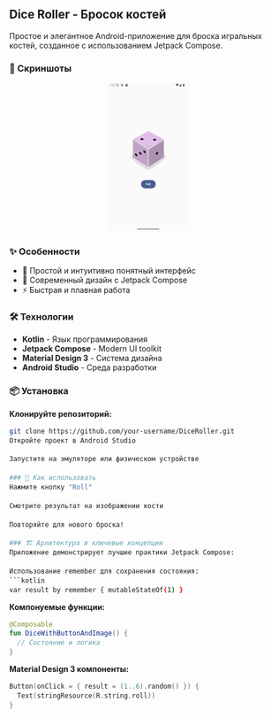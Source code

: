 ## Dice Roller - Бросок костей

Простое и элегантное Android-приложение для броска игральных костей, созданное с использованием Jetpack Compose.

### 📸 Скриншоты

<div align="center">
  <img src="screenshots/Screenshot_20250921_125247.png" width="30%" alt="Скриншот 1"/>
</div>

### ✨ Особенности

- 🎯 Простой и интуитивно понятный интерфейс
- 🎨 Современный дизайн с Jetpack Compose
- ⚡ Быстрая и плавная работа

### 🛠 Технологии

- **Kotlin** - Язык программирования
- **Jetpack Compose** - Modern UI toolkit
- **Material Design 3** - Система дизайна
- **Android Studio** - Среда разработки

### 📦 Установка

**Клонируйте репозиторий:**
   ```bash
   git clone https://github.com/your-username/DiceRoller.git
Откройте проект в Android Studio

Запустите на эмуляторе или физическом устройстве

### 🚀 Как использовать
Нажмите кнопку "Roll"

Смотрите результат на изображении кости

Повторяйте для нового броска!

### 🏗 Архитектура и ключевые концепции
Приложение демонстрирует лучшие практики Jetpack Compose:

Использование remember для сохранения состояния:
   ```kotlin
   var result by remember { mutableStateOf(1) }
   ```
**Компонуемые функции:**
  ```kotlin
  @Composable
  fun DiceWithButtonAndImage() {
    // Состояние и логика
  }
  ```
**Material Design 3 компоненты:**
  ```kotlin
  Button(onClick = { result = (1..6).random() }) {
    Text(stringResource(R.string.roll))
  }
  ```
